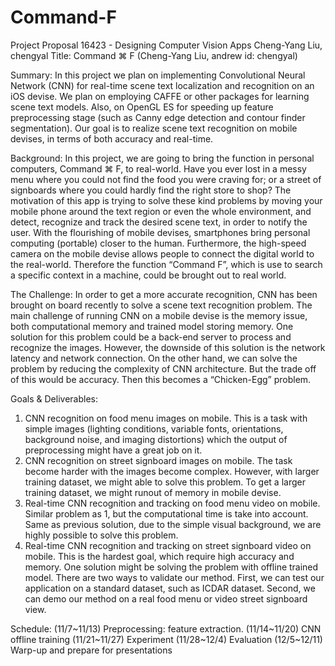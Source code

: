 # Command-F
Project Proposal
16423 - Designing Computer Vision Apps Cheng-Yang Liu, chengyal
Title: Command ⌘ F (Cheng-Yang Liu, andrew id: chengyal)

Summary: In this project we plan on implementing Convolutional Neural Network (CNN) for real-time scene text localization and recognition on an iOS devise. We plan on employing CAFFE or other packages for learning scene text models. Also, on  OpenGL ES for speeding up feature preprocessing stage (such as Canny edge detection and contour finder segmentation). Our goal is to realize scene text recognition on mobile devises, in terms of both accuracy and real-time.

Background: In this project, we are going to bring the function in personal computers, Command ⌘ F, to real-world. Have you ever lost in a messy menu where you could not find the food you were craving for; or a street of signboards where you could hardly find the right store to shop? The motivation of this app is trying to solve these kind problems by moving your mobile phone around the text region or even the whole environment, and detect, recognize and track the desired scene text, in order to notify the user. With the flourishing of mobile devises, smartphones bring personal computing (portable) closer to the human. Furthermore, the high-speed camera on the mobile devise allows people to connect the digital world to the real-world. Therefore the function “Command F”, which is use to search a specific context in a machine, could be brought out to real world.

The Challenge: In order to get a more accurate recognition, CNN has been brought on board recently to solve a scene text recognition problem. The main challenge of running CNN on a mobile devise is the memory issue, both computational memory and trained model storing memory. One solution for this problem could be a back-end server to process and recognize the images. However, the downside of this solution is the network latency and network connection. On the other hand, we can solve the problem by reducing the complexity of CNN architecture. But the trade off of this would be accuracy. Then this becomes a “Chicken-Egg” problem.

Goals & Deliverables:
1. CNN recognition on food menu images on mobile. This is a task with simple images (lighting conditions, variable fonts, orientations, background noise, and imaging distortions) which the output of preprocessing might have a great job on it.
2. CNN recognition on street signboard images on mobile. The task become harder with the images become complex. However, with larger training dataset, we might able to solve this problem. To get a larger training dataset, we might runout of memory in mobile devise.
3. Real-time CNN recognition and tracking on food menu video on mobile. Similar problem as 1, but the computational time is take into account. Same as previous solution, due to the simple visual background, we are highly possible to solve this problem.
4. Real-time CNN recognition and tracking on street signboard video on mobile. This is the hardest goal, which require high accuracy and memory. One solution might be solving the problem with offline trained model. 
There are two ways to validate our method. First, we can test our application on a standard dataset, such as ICDAR dataset. Second, we can demo our method on a real food menu or video street signboard view.

Schedule:
(11/7~11/13) Preprocessing: feature extraction.
(11/14~11/20) CNN offline training
(11/21~11/27) Experiment
(11/28~12/4) Evaluation
(12/5~12/11) Warp-up and prepare for presentations 
